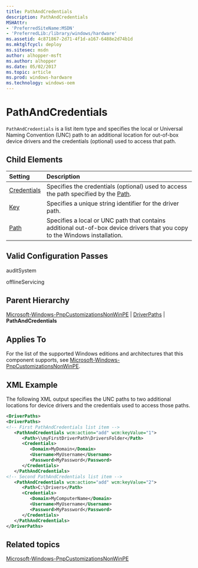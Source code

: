 ```yaml
---
title: PathAndCredentials
description: PathAndCredentials
MSHAttr:
- 'PreferredSiteName:MSDN'
- 'PreferredLib:/library/windows/hardware'
ms.assetid: 4c871867-2d71-4f1d-a167-6488e2d74b1d
ms.mktglfcycl: deploy
ms.sitesec: msdn
author: alhopper-msft
ms.author: alhopper
ms.date: 05/02/2017
ms.topic: article
ms.prod: windows-hardware
ms.technology: windows-oem
---
```

# PathAndCredentials

`PathAndCredentials` is a list item type and specifies the local or Universal Naming Convention (UNC) path to an additional location for out-of-box device drivers and the credentials (optional) used to access that path.

## Child Elements

| Setting                 | Description                                                                           |
|:------------------------|:--------------------------------------------------------------------------------------|
| [Credentials](microsoft-windows-pnpcustomizationsnonwinpe-driverpaths-pathandcredentials-credentials.md) | Specifies the credentials (optional) used to access the path specified by the [Path](microsoft-windows-pnpcustomizationsnonwinpe-driverpaths-pathandcredentials-path.md). |
| [Key](microsoft-windows-pnpcustomizationsnonwinpe-driverpaths-pathandcredentials-key.md) | Specifies a unique string identifier for the driver path. |
| [Path](microsoft-windows-pnpcustomizationsnonwinpe-driverpaths-pathandcredentials-path.md) | Specifies a local or UNC path that contains additional out-of-box device drivers that you copy to the Windows installation. |

## Valid Configuration Passes

auditSystem

offlineServicing

## Parent Hierarchy

[Microsoft-Windows-PnpCustomizationsNonWinPE](microsoft-windows-pnpcustomizationsnonwinpe.md) | [DriverPaths](microsoft-windows-pnpcustomizationsnonwinpe-driverpaths.md) | **PathAndCredentials**

## Applies To

For the list of the supported Windows editions and architectures that this component supports, see [Microsoft-Windows-PnpCustomizationsNonWinPE](microsoft-windows-pnpcustomizationsnonwinpe.md).

## XML Example

The following XML output specifies the UNC paths to two additional locations for device drivers and the credentials used to access those paths.

```XML
<DriverPaths>
<DriverPaths>
<!-- First PathAndCredentials list item -->
   <PathAndCredentials wcm:action="add" wcm:keyValue="1">
      <Path>\\myFirstDriverPath\DriversFolder</Path>
      <Credentials>
         <Domain>MyDomain</Domain>
         <Username>MyUsername</Username>
         <Password>MyPassword</Password>
      </Credentials>
   </PathAndCredentials>
<!-- Second PathAndCredentials list item -->
   <PathAndCredentials wcm:action="add" wcm:keyValue="2">
      <Path>C:\Drivers</Path>
      <Credentials>
         <Domain>MyComputerName</Domain>
         <Username>MyUsername</Username>
         <Password>MyPassword</Password>
      </Credentials>
   </PathAndCredentials>
</DriverPaths>
```

## Related topics

[Microsoft-Windows-PnpCustomizationsNonWinPE](microsoft-windows-pnpcustomizationsnonwinpe.md)
